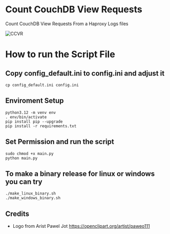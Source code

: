 
# Count CouchDB View Requests
Count CouchDB View Requests From a Haproxy Logs files 

![CCVR](src/giccvr.svg)

# How to run the Script File 

## Copy config_default.ini to config.ini and adjust it
```console
cp config_default.ini config.ini
```

## Enviroment Setup 
```console
python3.12 -m venv env
. env/bin/activate
pip install pip --upgrade
pip install -r requirements.txt
```

## Set Permission and run the script
```console
sudo chmod +x main.py
python main.py 
```


## To make a binary release for linux or windows you can try 
```console
./make_linux_binary.sh
./make_windows_binary.sh
```

## Credits 
* Logo from Arist Pawel Jot  https://openclipart.org/artist/paweo111 
